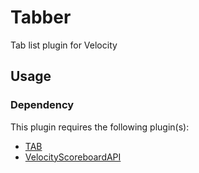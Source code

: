 # Tabber

Tab list plugin for Velocity

## Usage

### Dependency

This plugin requires the following plugin(s):

- [TAB](https://github.com/NEZNAMY/TAB)
- [VelocityScoreboardAPI](https://github.com/NEZNAMY/VelocityScoreboardAPI)
